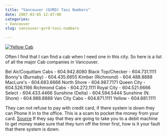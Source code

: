 ```yaml
---
title: "Vancouver (GVRD) Taxi Numbers"
date: 2007-03-05 12:47:00
categories:
- Vancouver
slug: vancouver-gvrd-taxi-numbers

---
```


<a href="/public/uploads/2007/03/lego-yellow-cab-taxi-0.jpg" title="Yellow Cab"><img src="/public/uploads/2007/03/lego-yellow-cab-taxi-0.thumbnail.jpg" alt="Yellow Cab" /></a>

Often I find that I can find a cab when I need one in this city.  So here is a list of all the major Cab companies in Vancouver.

Bel Air/Coquitlam Cabs - 604.942.8080
Black Top/Checker - 604.731.1111
Bonny's (Burnaby) - 604.435.6655
Kimber (Richmond) - 604.488.8888
MacLure's - 604.683.6666
North Shore - 604.987.7171
Queen City - 604.526.1166
Richmond Cabs - 604.272.1111
Royal City - 604.521.6666
Select - 604.433.4466
Sunshine (Delta) - 604.594.5444
Sunshine (N. Shore) - 604.988.8888
Van City Cabs - 604.871.1111
Yellow - 604.681.1111

They can not refuse to pay with credit card, if there system is down they can Phone it in to the office. This is a scam to pocket the money from your card. <a href="http://community.livejournal.com/vancouver/2989104.html">Source</a>
If they say that they are going to take you to a debit machine to get money make sure that they turn off the timer first, how is it your fault that there system is down.

